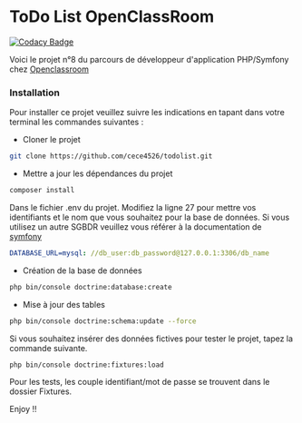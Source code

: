 # ToDo List OpenClassRoom

[![Codacy Badge](https://api.codacy.com/project/badge/Grade/87f18cbb602b4f11bfb62522857ecfa5)](https://app.codacy.com/gh/cece4526/todolist?utm_source=github.com&utm_medium=referral&utm_content=cece4526/todolist&utm_campaign=Badge_Grade)

Voici le projet n°8 du parcours de développeur d'application PHP/Symfony chez [Openclassroom](https://openclassrooms.com/fr/)

### Installation
Pour installer ce projet veuillez suivre les indications en tapant dans votre terminal les commandes suivantes :
-  Cloner le projet
```sh
git clone https://github.com/cece4526/todolist.git
```

- Mettre a jour les dépendances du projet
```sh
composer install
```
Dans le fichier .env du projet.
Modifiez la ligne 27 pour mettre vos identifiants et le nom que vous souhaitez pour la base de données. Si vous utilisez un autre SGBDR veuillez vous référer à la documentation de [symfony](https://symfony.com/doc/current/doctrine.html)
```yaml
DATABASE_URL=mysql: //db_user:db_password@127.0.0.1:3306/db_name
```
- Création de la base de données
```sh
php bin/console doctrine:database:create
```

- Mise à jour des tables
```sh 
php bin/console doctrine:schema:update --force
```

Si vous souhaitez insérer des données fictives pour tester le projet, tapez la commande suivante.
```sh 
php bin/console doctrine:fixtures:load
```

Pour les tests, les couple identifiant/mot de passe se trouvent dans le dossier Fixtures. 

Enjoy !!
